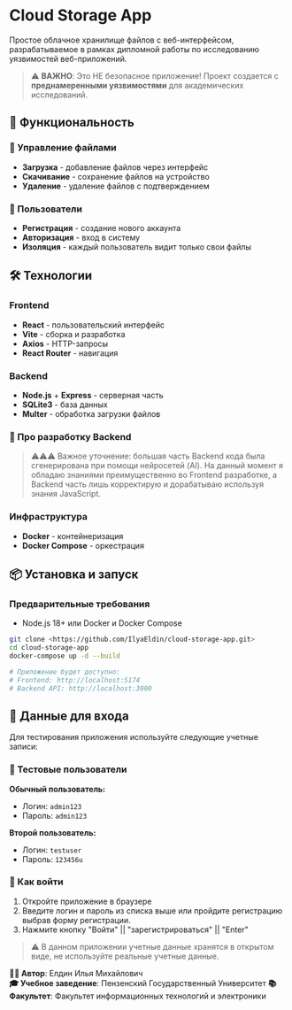 # Cloud Storage App

Простое облачное хранилище файлов с веб-интерфейсом, разрабатываемое в рамках дипломной работы по исследованию уязвимостей веб-приложений.

> ⚠️ **ВАЖНО**: Это НЕ безопасное приложение! Проект создается с **преднамеренными уязвимостями** для академических исследований.

## 🚀 Функциональность

### 📁 Управление файлами

- **Загрузка** - добавление файлов через интерфейс
- **Скачивание** - сохранение файлов на устройство
- **Удаление** - удаление файлов с подтверждением

### 👤 Пользователи

- **Регистрация** - создание нового аккаунта
- **Авторизация** - вход в систему
- **Изоляция** - каждый пользователь видит только свои файлы

## 🛠 Технологии

### Frontend

- **React** - пользовательский интерфейс
- **Vite** - сборка и разработка
- **Axios** - HTTP-запросы
- **React Router** - навигация

### Backend

- **Node.js** + **Express** - серверная часть
- **SQLite3** - база данных
- **Multer** - обработка загрузки файлов

### 🤖 Про разработку Backend

> ⚠️⚠️⚠️ Важное уточнение: большая часть Backend кода была сгенерирована при помощи нейросетей (AI).
> На данный момент я обладаю знаниями преимущественно во Frontend разработке,
> а Backend часть лишь корректирую и дорабатываю используя знания JavaScript.

### Инфраструктура

- **Docker** - контейнеризация
- **Docker Compose** - оркестрация

## 📦 Установка и запуск

### Предварительные требования

- Node.js 18+ или Docker и Docker Compose

```bash
git clone <https://github.com/IlyaEldin/cloud-storage-app.git>
cd cloud-storage-app
docker-compose up -d --build

# Приложение будет доступно:
# Frontend: http://localhost:5174
# Backend API: http://localhost:3000
```

## 🔐 Данные для входа

Для тестирования приложения используйте следующие учетные записи:

### 👤 Тестовые пользователи

**Обычный пользователь:**

- Логин: `admin123`
- Пароль: `admin123`

**Второй пользователь:**

- Логин: `testuser`
- Пароль: `123456u`

### 🎯 Как войти

1. Откройте приложение в браузере
2. Введите логин и пароль из списка выше или пройдите регистрацию выбрав форму регистрации.
3. Нажмите кнопку "Войти" || "зарегистрироваться" || "Enter"

> ⚠️ В данном приложении учетные данные хранятся в открытом виде, не используйте реальные учетные данные.

**👨‍💻 Автор**: Елдин Илья Михайлович  
**🎓 Учебное заведение**: Пензенский Государственный Университет
**📚 Факультет**: Факультет информационных технологий и электроники
